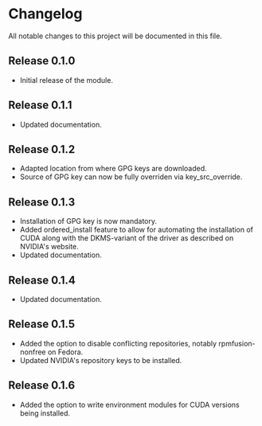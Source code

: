 # Changelog
All notable changes to this project will be documented in this file.

## Release 0.1.0
* Initial release of the module.

## Release 0.1.1
* Updated documentation.

## Release 0.1.2
* Adapted location from where GPG keys are downloaded.
* Source of GPG key can now be fully overriden via key_src_override.

## Release 0.1.3
* Installation of GPG key is now mandatory.
* Added ordered_install feature to allow for automating the installation of CUDA along with the DKMS-variant of the driver as described on NVIDIA's website.
* Updated documentation.

## Release 0.1.4
* Updated documentation.

## Release 0.1.5
* Added the option to disable conflicting repositories, notably rpmfusion-nonfree on Fedora.
* Updated NVIDIA's repository keys to be installed.

## Release 0.1.6
* Added the option to write environment modules for CUDA versions being installed.
